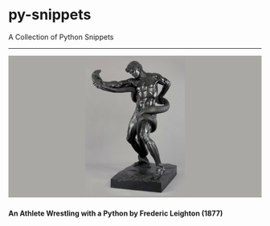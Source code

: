 # py-snippets
A Collection of Python Snippets
<hr/>

<div align="center">
  <img src="imgs/athlete-python.png" alt="An Athlete Wrestling with a Python"/>
</div>

#### An Athlete Wrestling with a Python by Frederic Leighton (1877)
